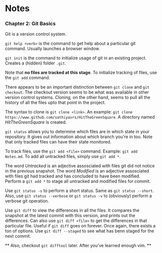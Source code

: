 # Notes

### Chapter 2: Git Basics

Git is a version control system.

`git help <verb>` is the command to get help about a particular git command. Usually launches a browser window.

`git init` is the command to initialize usage of git in an existing project. Creates a (hidden) folder `.git`.

Note that **no files are tracked at this stage**. To initialize tracking of files, use the `git add` command.

There appears to be an important distinction between `git clone` and `git checkout`. The checkout version seems to be what was available in other version control systems. *Cloning,* on the other hand, seems to pull all the history of all the files upto that point in the project.

The syntax to clone is `git clone <link>`. An example: `git clone https://www.github.com/sathiyavrs/HitTheGreenSquare`. A directory named *HitTheGreenSquare* is created.

`git status` allows you to determine which files are in which state in your repository. It gives out information about which branch you're in too. Note that only tracked files can have their state monitored.

To track files, use the `git add <file>` command. Example: `git add Notes.md`. To add all untracked files, simply use `git add *`.

The word *Untracked* is an adjective assosciated with files git did not notice in the previous snapshot.
The word *Modified* is an adjective assosciated with files git had tracked and has concluded to have been modified.
Perform a `git add *` to stage all untracked and modified files for commit.

Use `git status -s` to perform a short status. Same as `git status --short`. Also, use `git status --verbose` or `git status -v` to (obviously) perform a verbose git operation. 

Use `git diff` to view the differences in all the files. It compares the snapshot at the latest commit with this version, and prints out the differences. Can also use `git diff <file>` to get the differences in that particular file. Useful if `git diff` goes on forever. Once again, there exists a ton of options. 
Use `git diff --staged` to see what has benn staged for the next commit.

** Also, checkout `git difftool` later. After you've learned enough vim. **


